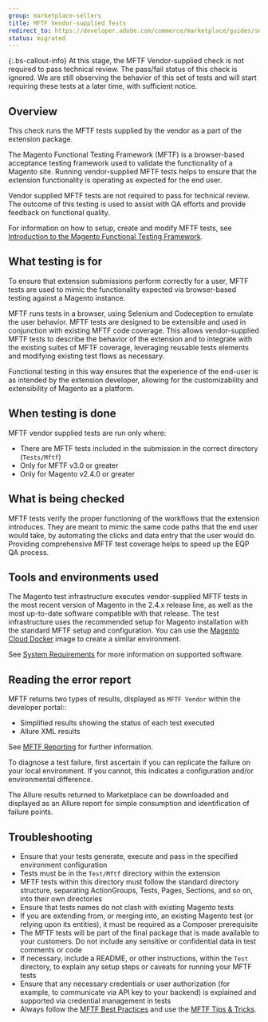 ```yaml
---
group: marketplace-sellers
title: MFTF Vendor-supplied Tests
redirect_to: https://developer.adobe.com/commerce/marketplace/guides/sellers/mftf-vendor/
status: migrated
---
```


{:.bs-callout-info}
At this stage, the MFTF Vendor-supplied check is not required to pass technical review. The pass/fail status of this check is ignored. We are still observing the behavior of this set of tests and will start requiring these tests at a later time, with sufficient notice.

## Overview

This check runs the MFTF tests supplied by the vendor as a part of the extension package.

The Magento Functional Testing Framework (MFTF) is a browser-based acceptance testing framework used to validate the functionality of a Magento site. Running vendor-supplied MFTF tests helps to ensure that the extension functionality is operating as expected for the end user.

Vendor supplied MFTF tests are not required to pass for technical review. The outcome of this testing is used to assist with QA efforts and provide feedback on functional quality.

For information on how to setup, create and modify MFTF tests, see [Introduction to the Magento Functional Testing Framework][1].

## What testing is for

To ensure that extension submissions perform correctly for a user, MFTF tests are used to mimic the functionality expected via browser-based testing against a Magento instance.

MFTF runs tests in a browser, using Selenium and Codeception to emulate the user behavior. MFTF tests are designed to be extensible and used in conjunction with existing MFTF code coverage. This allows vendor-supplied MFTF tests to describe the behavior of the extension and to integrate with the existing suites of MFTF coverage, leveraging reusable tests elements and modifying existing test flows as necessary.

Functional testing in this way ensures that the experience of the end-user is as intended by the extension developer, allowing for the customizability and extensibility of Magento as a platform.

## When testing is done

MFTF vendor supplied tests are run only where:

-  There are MFTF tests included in the submission in the correct directory (`Tests/Mftf`)
-  Only for MFTF v3.0 or greater
-  Only for Magento v2.4.0 or greater

## What is being checked

MFTF tests verify the proper functioning of the workflows that the extension introduces. They are meant to mimic the same code paths that the end user would take, by automating the clicks and data entry that the user would do. Providing comprehensive MFTF test coverage helps to speed up the EQP QA process.

## Tools and environments used

The Magento test infrastructure executes vendor-supplied MFTF tests in the most recent version of Magento in the 2.4.x release line, as well as the most up-to-date software compatible with that release. The test infrastructure uses the recommended setup for Magento installation with the standard MFTF setup and configuration. You can use the [Magento Cloud Docker][2] image to create a similar environment.

See [System Requirements][3] for more information on supported software.

## Reading the error report

MFTF returns two types of results, displayed as `MFTF Vendor` within the developer portal::

-  Simplified results showing the status of each test executed
-  Allure XML results

See [MFTF Reporting][4] for further information.

To diagnose a test failure, first ascertain if you can replicate the failure on your local environment. If you cannot, this indicates a configuration and/or environmental difference.

The Allure results returned to Marketplace can be downloaded and displayed as an Allure report for simple consumption and identification of failure points.

## Troubleshooting

-  Ensure that your tests generate, execute and pass in the specified environment configuration
-  Tests must be in the `Test/Mftf` directory within the extension
-  MFTF tests within this directory must follow the standard directory structure, separating ActionGroups, Tests, Pages, Sections, and so on, into their own directories
-  Ensure that tests names do not clash with existing Magento tests
-  If you are extending from, or merging into, an existing Magento test (or relying upon its entities), it must be required as a Composer prerequisite
-  The MFTF tests will be part of the final package that is made available to your customers. Do not include any sensitive or confidential data in test comments or code
-  If necessary, include a README, or other instructions, within the `Test` directory, to explain any setup steps or caveats for running your MFTF tests
-  Ensure that any necessary credentials or user authorization (for example, to communicate via API key to your backend) is explained and supported via credential management in tests
-  Always follow the [MFTF Best Practices][5] and use the [MFTF Tips & Tricks][6].

<!-- Link Definitions -->

[1]: {{site.baseurl}}/mftf/docs/introduction.html
[2]: https://github.com/magento/magento-cloud-docker
[3]: https://devdocs.magento.com/guides/v2.4/install-gde/system-requirements.html
[4]: {{site.baseurl}}/mftf/docs/reporting.html
[5]: {{site.baseurl}}/mftf/docs/best-practices.html
[6]: {{site.baseurl}}/mftf/docs/tips-tricks.html
